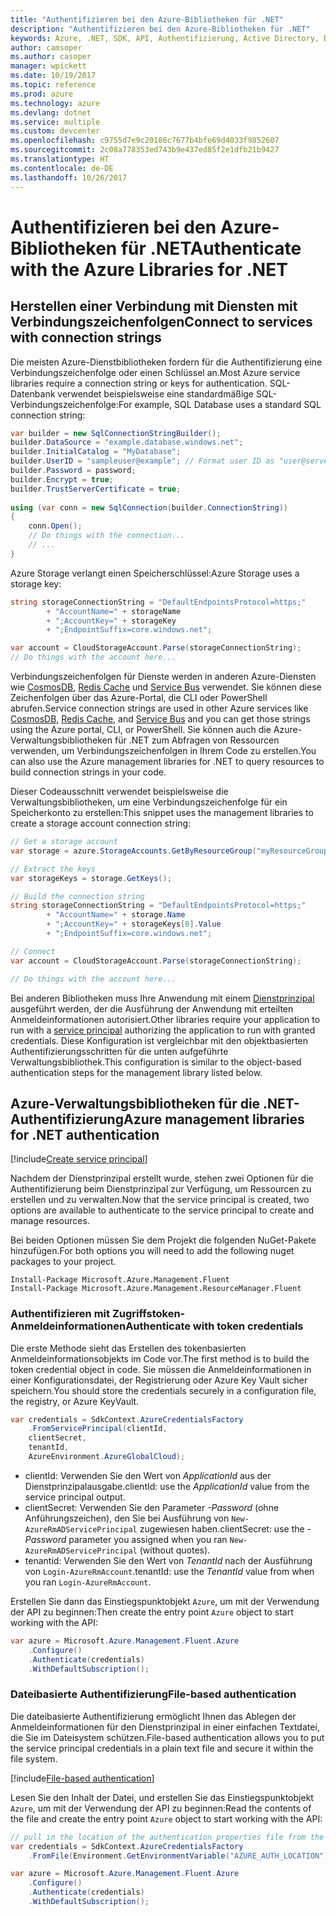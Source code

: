 ```yaml
---
title: "Authentifizieren bei den Azure-Bibliotheken für .NET"
description: "Authentifizieren bei den Azure-Bibliotheken für .NET"
keywords: Azure, .NET, SDK, API, Authentifizierung, Active Directory, Dienstprinzipal
author: camsoper
ms.author: casoper
manager: wpickett
ms.date: 10/19/2017
ms.topic: reference
ms.prod: azure
ms.technology: azure
ms.devlang: dotnet
ms.service: multiple
ms.custom: devcenter
ms.openlocfilehash: c9755d7e9c20186c7677b4bfe69d4033f9852607
ms.sourcegitcommit: 2c08a778353ed743b9e437ed85f2e1dfb21b9427
ms.translationtype: HT
ms.contentlocale: de-DE
ms.lasthandoff: 10/26/2017
---
```

# <a name="authenticate-with-the-azure-libraries-for-net"></a><span data-ttu-id="7bcab-104">Authentifizieren bei den Azure-Bibliotheken für .NET</span><span class="sxs-lookup"><span data-stu-id="7bcab-104">Authenticate with the Azure Libraries for .NET</span></span>

## <a name="connect-to-services-with-connection-strings"></a><span data-ttu-id="7bcab-105">Herstellen einer Verbindung mit Diensten mit Verbindungszeichenfolgen</span><span class="sxs-lookup"><span data-stu-id="7bcab-105">Connect to services with connection strings</span></span>

<span data-ttu-id="7bcab-106">Die meisten Azure-Dienstbibliotheken fordern für die Authentifizierung eine Verbindungszeichenfolge oder einen Schlüssel an.</span><span class="sxs-lookup"><span data-stu-id="7bcab-106">Most Azure service libraries require a connection string or keys for authentication.</span></span> <span data-ttu-id="7bcab-107">SQL-Datenbank verwendet beispielsweise eine standardmäßige SQL-Verbindungszeichenfolge:</span><span class="sxs-lookup"><span data-stu-id="7bcab-107">For example, SQL Database uses a standard SQL connection string:</span></span>

```csharp
var builder = new SqlConnectionStringBuilder();
builder.DataSource = "example.database.windows.net";
builder.InitialCatalog = "MyDatabase";
builder.UserID = "sampleuser@example"; // Format user ID as "user@server"
builder.Password = password;
builder.Encrypt = true;
builder.TrustServerCertificate = true;
                
using (var conn = new SqlConnection(builder.ConnectionString))
{
    conn.Open();
    // Do things with the connection...
    // ...
}
```

<span data-ttu-id="7bcab-108">Azure Storage verlangt einen Speicherschlüssel:</span><span class="sxs-lookup"><span data-stu-id="7bcab-108">Azure Storage uses a storage key:</span></span>

```csharp
string storageConnectionString = "DefaultEndpointsProtocol=https;"
        + "AccountName=" + storageName
        + ";AccountKey=" + storageKey
        + ";EndpointSuffix=core.windows.net";

var account = CloudStorageAccount.Parse(storageConnectionString);
// Do things with the account here...
```

<span data-ttu-id="7bcab-109">Verbindungszeichenfolgen für Dienste werden in anderen Azure-Diensten wie [CosmosDB](/azure/documentdb/documentdb-dotnet-application#a-nametoc395637769astep-5-wiring-up-azure-cosmos-db), [Redis Cache](/azure/redis-cache/cache-dotnet-how-to-use-azure-redis-cache) und [Service Bus](/azure/service-bus-messaging/service-bus-dotnet-get-started-with-queues) verwendet. Sie können diese Zeichenfolgen über das Azure-Portal, die CLI oder PowerShell abrufen.</span><span class="sxs-lookup"><span data-stu-id="7bcab-109">Service connection strings are used in other Azure services like [CosmosDB](/azure/documentdb/documentdb-dotnet-application#a-nametoc395637769astep-5-wiring-up-azure-cosmos-db), [Redis Cache](/azure/redis-cache/cache-dotnet-how-to-use-azure-redis-cache), and [Service Bus](/azure/service-bus-messaging/service-bus-dotnet-get-started-with-queues) and you can get those strings using the Azure portal, CLI, or PowerShell.</span></span>  <span data-ttu-id="7bcab-110">Sie können auch die Azure-Verwaltungsbibliotheken für .NET zum Abfragen von Ressourcen verwenden, um Verbindungszeichenfolgen in Ihrem Code zu erstellen.</span><span class="sxs-lookup"><span data-stu-id="7bcab-110">You can also use the Azure management libraries for .NET to query resources to build connection strings in your code.</span></span> 

<span data-ttu-id="7bcab-111">Dieser Codeausschnitt verwendet beispielsweise die Verwaltungsbibliotheken, um eine Verbindungszeichenfolge für ein Speicherkonto zu erstellen:</span><span class="sxs-lookup"><span data-stu-id="7bcab-111">This snippet uses the management libraries to create a storage account connection string:</span></span>

```csharp
// Get a storage account
var storage = azure.StorageAccounts.GetByResourceGroup("myResourceGroup", "myStorageAccount");

// Extract the keys
var storageKeys = storage.GetKeys();

// Build the connection string
string storageConnectionString = "DefaultEndpointsProtocol=https;"
        + "AccountName=" + storage.Name
        + ";AccountKey=" + storageKeys[0].Value
        + ";EndpointSuffix=core.windows.net";

// Connect
var account = CloudStorageAccount.Parse(storageConnectionString);

// Do things with the account here...
```

<span data-ttu-id="7bcab-112">Bei anderen Bibliotheken muss Ihre Anwendung mit einem [Dienstprinzipal](https://docs.microsoft.com/azure/active-directory/develop/active-directory-application-objects) ausgeführt werden, der die Ausführung der Anwendung mit erteilten Anmeldeinformationen autorisiert.</span><span class="sxs-lookup"><span data-stu-id="7bcab-112">Other libraries require your application to run with a [service principal](https://docs.microsoft.com/azure/active-directory/develop/active-directory-application-objects) authorizing the application to run with granted credentials.</span></span> <span data-ttu-id="7bcab-113">Diese Konfiguration ist vergleichbar mit den objektbasierten Authentifizierungsschritten für die unten aufgeführte Verwaltungsbibliothek.</span><span class="sxs-lookup"><span data-stu-id="7bcab-113">This configuration is similar to the object-based authentication steps for the management library listed below.</span></span>

## <a name="mgmt-auth"></a><span data-ttu-id="7bcab-114">Azure-Verwaltungsbibliotheken für die .NET-Authentifizierung</span><span class="sxs-lookup"><span data-stu-id="7bcab-114">Azure management libraries for .NET authentication</span></span>

[!include[Create service principal](includes/create-sp.md)]

<span data-ttu-id="7bcab-115">Nachdem der Dienstprinzipal erstellt wurde, stehen zwei Optionen für die Authentifizierung beim Dienstprinzipal zur Verfügung, um Ressourcen zu erstellen und zu verwalten.</span><span class="sxs-lookup"><span data-stu-id="7bcab-115">Now that the service principal is created, two options are available to authenticate to the service principal to create and manage resources.</span></span>

<span data-ttu-id="7bcab-116">Bei beiden Optionen müssen Sie dem Projekt die folgenden NuGet-Pakete hinzufügen.</span><span class="sxs-lookup"><span data-stu-id="7bcab-116">For both options you will need to add the following nuget packages to your project.</span></span>

```
Install-Package Microsoft.Azure.Management.Fluent
Install-Package Microsoft.Azure.Management.ResourceManager.Fluent
```

### <a name="authenticate-with-token-credentials"></a><span data-ttu-id="7bcab-117">Authentifizieren mit Zugriffstoken-Anmeldeinformationen</span><span class="sxs-lookup"><span data-stu-id="7bcab-117">Authenticate with token credentials</span></span>

<span data-ttu-id="7bcab-118">Die erste Methode sieht das Erstellen des tokenbasierten Anmeldeinformationsobjekts im Code vor.</span><span class="sxs-lookup"><span data-stu-id="7bcab-118">The first method is to build the token credential object in code.</span></span>  <span data-ttu-id="7bcab-119">Sie müssen die Anmeldeinformationen in einer Konfigurationsdatei, der Registrierung oder Azure Key Vault sicher speichern.</span><span class="sxs-lookup"><span data-stu-id="7bcab-119">You should store the credentials securely in a configuration file, the registry, or Azure KeyVault.</span></span>

```csharp
var credentials = SdkContext.AzureCredentialsFactory
    .FromServicePrincipal(clientId,
    clientSecret,
    tenantId, 
    AzureEnvironment.AzureGlobalCloud);
```

- <span data-ttu-id="7bcab-120">clientId: Verwenden Sie den Wert von *ApplicationId* aus der Dienstprinzipalausgabe.</span><span class="sxs-lookup"><span data-stu-id="7bcab-120">clientId: use the *ApplicationId* value from the service principal output.</span></span>
- <span data-ttu-id="7bcab-121">clientSecret: Verwenden Sie den Parameter *-Password* (ohne Anführungszeichen), den Sie bei Ausführung von `New-AzureRmADServicePrincipal` zugewiesen haben.</span><span class="sxs-lookup"><span data-stu-id="7bcab-121">clientSecret: use the *-Password* parameter you assigned when you ran `New-AzureRmADServicePrincipal` (without quotes).</span></span>
- <span data-ttu-id="7bcab-122">tenantid: Verwenden Sie den Wert von *TenantId* nach der Ausführung von `Login-AzureRmAccount`.</span><span class="sxs-lookup"><span data-stu-id="7bcab-122">tenantId: use the *TenantId* value from when you ran `Login-AzureRmAccount`.</span></span>

<span data-ttu-id="7bcab-123">Erstellen Sie dann das Einstiegspunktobjekt `Azure`, um mit der Verwendung der API zu beginnen:</span><span class="sxs-lookup"><span data-stu-id="7bcab-123">Then create the entry point `Azure` object to start working with the API:</span></span>

```csharp
var azure = Microsoft.Azure.Management.Fluent.Azure
    .Configure()
    .Authenticate(credentials)
    .WithDefaultSubscription();
```

### <a name="mgmt-file"></a><span data-ttu-id="7bcab-124">Dateibasierte Authentifizierung</span><span class="sxs-lookup"><span data-stu-id="7bcab-124">File-based authentication</span></span>

<span data-ttu-id="7bcab-125">Die dateibasierte Authentifizierung ermöglicht Ihnen das Ablegen der Anmeldeinformationen für den Dienstprinzipal in einer einfachen Textdatei, die Sie im Dateisystem schützen.</span><span class="sxs-lookup"><span data-stu-id="7bcab-125">File-based authentication allows you to put the service principal credentials in a plain text file and secure it within the file system.</span></span>

[!include[File-based authentication](includes/file-based-auth.md)]

<span data-ttu-id="7bcab-126">Lesen Sie den Inhalt der Datei, und erstellen Sie das Einstiegspunktobjekt `Azure`, um mit der Verwendung der API zu beginnen:</span><span class="sxs-lookup"><span data-stu-id="7bcab-126">Read the contents of the file and create the entry point `Azure` object to start working with the API:</span></span>

```csharp
// pull in the location of the authentication properties file from the environment 
var credentials = SdkContext.AzureCredentialsFactory
    .FromFile(Environment.GetEnvironmentVariable("AZURE_AUTH_LOCATION"));

var azure = Microsoft.Azure.Management.Fluent.Azure
    .Configure()
    .Authenticate(credentials)
    .WithDefaultSubscription();
```
